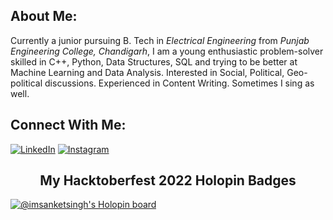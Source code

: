 ## About Me:
Currently a junior pursuing B. Tech in *Electrical Engineering* from *Punjab Engineering College, Chandigarh*, I am a young enthusiastic problem-solver skilled in C++, Python, Data Structures, SQL and trying to be better at Machine Learning and Data Analysis. Interested in Social, Political, Geo-political discussions. Experienced in Content Writing. Sometimes I sing as well.


## Connect With Me:
[![LinkedIn][linkedin-shield]][linkedin_url]
[![Instagram][instagram-shield]][instagram_url]





<div align="center">
  <h2>My Hacktoberfest 2022 Holopin Badges</h2>
</div>

[![@imsanketsingh's Holopin board](https://holopin.me/imsanketsingh)](https://holopin.io/@imsanketsingh)


<!-- MARKDOWN LINKS & IMAGES -->
[linkedin_url]: https://www.linkedin.com/in/sanket-kumar-singh-b698191b8/
[linkedin-shield]: https://img.shields.io/static/v1?label=&message=Sanket&color=black&style=for-the-badge&logo=linkedin
[instagram_url]: https://www.instagram.com/imsanketsingh
[instagram-shield]: https://img.shields.io/static/v1?label=&message=Sanket&color=black&style=for-the-badge&logo=instagram

